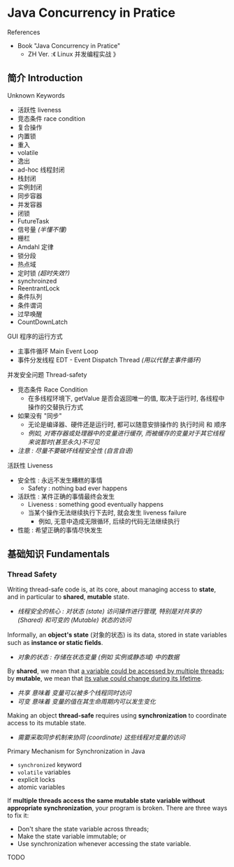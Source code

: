 # Java Concurrency in Pratice

References

- Book "Java Concurrency in Pratice"
    - ZH Ver. :《 Linux 并发编程实战 》

## 简介 Introduction

Unknown Keywords

- 活跃性 liveness
- 竞态条件 race condition
- 复合操作
- 内置锁
- 重入
- volatile
- 逸出
- ad-hoc 线程封闭
- 栈封闭
- 实例封闭
- 同步容器
- 并发容器
- 闭锁
- FutureTask
- 信号量 _(半懂不懂)_
- 栅栏
- Amdahl 定律
- 锁分段
- 热点域
- 定时锁 _(超时失效?)_
- synchroinzed
- ReentrantLock
- 条件队列
- 条件谓词
- 过早唤醒
- CountDownLatch

GUI 程序的运行方式

- 主事件循环 Main Event Loop
- 事件分发线程 EDT - Event Dispatch Thread _(用以代替主事件循环)_

并发安全问题 Thread-safety

- 竞态条件 Race Condition
    - 在多线程环境下, getValue 是否会返回唯一的值, 取决于运行时, 各线程中操作的交替执行方式
- 如果没有 "同步"
    - 无论是编译器、硬件还是运行时, 都可以随意安排操作的 执行时间 和 顺序
    - _例如, 对寄存器或处理器中的变量进行缓存, 而被缓存的变量对于其它线程来说暂时(甚至永久)不可见_
- _注意 : 尽量不要破坏线程安全性 (自言自语)_

活跃性 Liveness

- 安全性 : 永远不发生糟糕的事情
    - Safety : nothing bad ever happens
- 活跃性 : 某件正确的事情最终会发生
    - Liveness : something good eventually happens
    - 当某个操作无法继续执行下去时, 就会发生 liveness failure
        - 例如, 无意中造成无限循环, 后续的代码无法继续执行
- 性能 : 希望正确的事情尽快发生

## 基础知识 Fundamentals

### Thread Safety

Writing thread-safe code is, at its core, about managing access to **state**, and in particular to **shared**, **mutable** state.

- _线程安全的核心 : 对状态 (state) 访问操作进行管理, 特别是对共享的 (Shared) 和可变的 (Mutable) 状态的访问_

Informally, an **object's state** (对象的状态) is its data, stored in state variables such as **instance or static fields**.

- _对象的状态 : 存储在状态变量 (例如 实例或静态域) 中的数据_

By **shared**, we mean that <u>a variable could be accessed by multiple threads</u>; by **mutable**, we mean that <u>its value could change during its lifetime</u>.

- _共享 意味着 变量可以被多个线程同时访问_
- _可变 意味着 变量的值在其生命周期内可以发生变化_

Making an object **thread-safe** requires using **synchronization** to coordinate access to its mutable state.

- _需要采取同步机制来协同 (coordinate) 这些线程对变量的访问_

Primary Mechanism for Synchronization in Java

- `synchronized` keyword
- `volatile` variables
- explicit locks
- atomic variables

If **multiple threads access the same mutable state variable without appropriate synchronization**, your program is broken. There are three ways to fix it:

- Don't share the state variable across threads;
- Make the state variable immutable; or
- Use synchronization whenever accessing the state variable.

TODO

